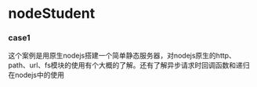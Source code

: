 # nodeStudent
### case1  
这个案例是用原生nodejs搭建一个简单静态服务器，对nodejs原生的http、path、url、fs模块的使用有个大概的了解。还有了解异步请求时回调函数和递归在nodejs中的使用
 
